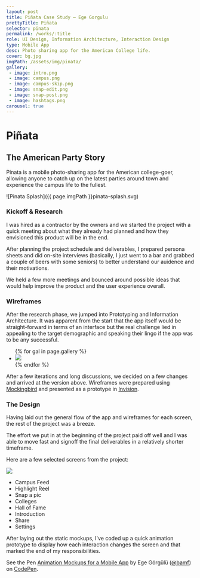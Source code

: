 ```yaml
---
layout: post
title: Piñata Case Study — Ege Gorgulu
prettyTitle: Piñata
selector: pinata
permalink: /works/:title
role: UI Design, Information Architecture, Interaction Design
type: Mobile App
desc: Photo sharing app for the American College life.
cover: bg.jpg
imgPath: /assets/img/pinata/
gallery:
 - image: intro.png
 - image: campus.png
 - image: campus-skip.png
 - image: snap-edit.png
 - image: snap-post.png
 - image: hashtags.png
carousel: true
---
```


# Piñata

## The American Party Story

Pinata is a mobile photo-sharing app for the American college-goer, allowing anyone to catch up on the latest parties around town and experience the campus life to the fullest.

![Pinata Splash]({{ page.imgPath }}pinata-splash.svg)

### Kickoff & Research

I was hired as a contractor by the owners and we started the project with a quick meeting about what they already had planned and how they envisioned this product will be in the end. 

After planning the project schedule and deliverables, I prepared persona sheets and did on-site interviews (basically, I just went to a bar and grabbed a couple of beers with some seniors) to better understand our auidence and their motivations.

We held a few more meetings and bounced around possible ideas that would help improve the product and the user experience overall. 


### Wireframes

After the research phase, we jumped into Prototyping and Information Architecture. It was apparent from the start that the app itself would be straight-forward in terms of an interface but the real challenge lied in appealing to the target demographic and speaking their lingo if the app was to be any successful.

<ul class="gallery mobile list-unstyled">
{% for gal in page.gallery %}
<li class="col-sm-2 col-xs-4">
<a href="/assets/img/pinata/wire/{{ gal.image }}" target="_blank"><img src="/assets/img/pinata/wire/{{ gal.image }}"></a>
</li>
{% endfor %}
</ul>

After a few iterations and long discussions, we decided on a few changes and arrived at the version above. Wireframes were prepared using <a href="http://gomockingbird.com" target="_blank">Mockingbird</a> and presented as a prototype in <a href="http://invision.com">Invision</a>.


### The Design

Having laid out the general flow of the app and wireframes for each screen, the rest of the project was a breeze. 

The effort we put in at the beginning of the project paid off well and I was able to move fast and signoff the final deliverables in a relatively shorter timeframe. 

Here are a few selected screens from the project:

<div class="viewer-cont phone row">	
	<div class="col-sm-6 col-sm-offset-1">
		<div class="iphone">
			<div class="screen"><img id="stage" src="{{ page.imgPath }}campus-feed.jpg"></div>
			<div class="home-btn"></div>
			<div class="left-btns"></div>
			<div class="right-btn"></div>
			<div class="speaker"></div>
		</div>
	</div>
	<ul class="img-switcher col-sm-4 list-unstyled">
		<li><a data-target="{{ page.imgPath }}campus-feed.jpg" class="active">Campus Feed</a></li>
		<li><a data-target="{{ page.imgPath }}highlight-reel.jpg">Highlight Reel</a></li>
		<li><a data-target="{{ page.imgPath }}photo-take.jpg">Snap a pic</a></li>
		<li><a data-target="{{ page.imgPath }}colleges.jpg">Colleges</a></li>
		<li><a data-target="{{ page.imgPath }}hof-week.jpg">Hall of Fame</a></li>
		<li><a data-target="{{ page.imgPath }}intro-2.jpg">Introduction</a></li>
		<li><a data-target="{{ page.imgPath }}campus-share.jpg">Share</a></li>
		<li><a data-target="{{ page.imgPath }}settings-notification.jpg">Settings</a></li>
	</ul>
</div>

After laying out the static mockups, I've coded up a quick animation prototype to display how each interaction changes the screen and that marked the end of my responsibilities.

<p data-height="710" data-theme-id="light" data-slug-hash="yyBqeB" data-default-tab="result" data-user="bamf" data-embed-version="2" class="codepen">See the Pen <a href="http://codepen.io/bamf/pen/yyBqeB/">Animation Mockups for a Mobile App</a> by Ege Görgülü (<a href="http://codepen.io/bamf">@bamf</a>) on <a href="http://codepen.io">CodePen</a>.</p>
<script async src="//assets.codepen.io/assets/embed/ei.js"></script>
